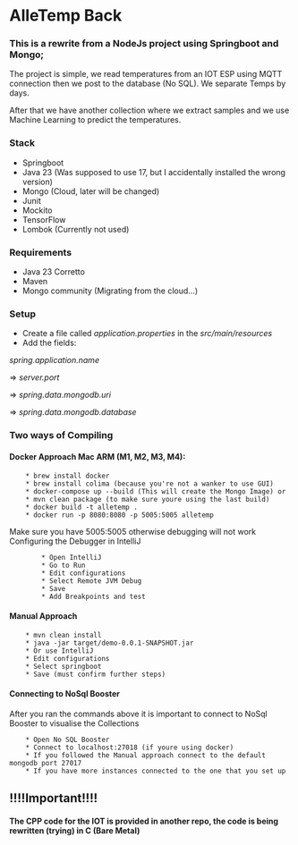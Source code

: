 # AlleTemp Back

### This is a rewrite from a NodeJs project using Springboot and Mongo;

The project is simple, we read temperatures from an IOT ESP using MQTT connection
then we post to the database (No SQL). We separate Temps by days.

After that we have another collection where we extract samples and we use Machine Learning 
to predict the temperatures.

### Stack
* Springboot
* Java 23 (Was supposed to use 17, but I accidentally installed the wrong version) 
* Mongo (Cloud, later will be changed)
* Junit
* Mockito
* TensorFlow
* Lombok (Currently not used)

### Requirements

* Java 23 Corretto
* Maven
* Mongo community (Migrating from the cloud...)

### Setup 
* Create a file called _application.properties_ in the _src/main/resources_
* Add the fields: 

_spring.application.name_ 

=> _server.port_ 

=> _spring.data.mongodb.uri_

=> _spring.data.mongodb.database_

### Two ways of Compiling 

#### Docker Approach Mac ARM (M1, M2, M3, M4):
        * brew install docker 
        * brew install colima (because you're not a wanker to use GUI)
        * docker-compose up --build (This will create the Mongo Image) or
        * mvn clean package (to make sure youre using the last build)
        * docker build -t alletemp .
        * docker run -p 8080:8080 -p 5005:5005 alletemp
Make sure you have 5005:5005 otherwise debugging will not work
Configuring the Debugger in IntelliJ

            * Open IntelliJ
            * Go to Run
            * Edit configurations
            * Select Remote JVM Debug
            * Save
            * Add Breakpoints and test

#### Manual Approach
        * mvn clean install
        * java -jar target/demo-0.0.1-SNAPSHOT.jar
        * Or use IntelliJ
        * Edit configurations
        * Select springboot
        * Save (must confirm further steps)

#### Connecting to NoSql Booster
After you ran the commands above it is important to connect to NoSql Booster to visualise the Collections
        
        * Open No SQL Booster
        * Connect to localhost:27018 (if youre using docker)
        * If you followed the Manual approach connect to the default mongodb port 27017
        * If you have more instances connected to the one that you set up

## !!!!Important!!!!

#### The CPP code for the IOT is provided in another repo, the code is being rewritten (trying) in C (Bare Metal)